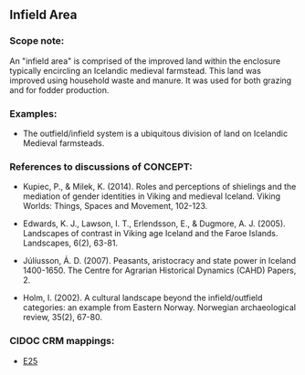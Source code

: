 ## Infield Area

###  Scope note:

An "infield area" is comprised of the improved land within the enclosure typically encircling an Icelandic medieval farmstead. This land was improved using household waste and manure. It was used for both grazing and for fodder production.

### Examples:

* The outfield/infield system is a ubiquitous division of land on Icelandic Medieval farmsteads.


### References to discussions of CONCEPT:

* Kupiec, P., & Milek, K. (2014). Roles and perceptions of shielings and the mediation of gender identities in Viking and medieval Iceland. Viking Worlds: Things, Spaces and Movement, 102-123.

* Edwards, K. J., Lawson, I. T., Erlendsson, E., & Dugmore, A. J. (2005). Landscapes of contrast in Viking age Iceland and the Faroe Islands. Landscapes, 6(2), 63-81.

* Júlíusson, Á. D. (2007). Peasants, aristocracy and state power in Iceland 1400-1650. The Centre for Agrarian Historical Dynamics (CAHD) Papers, 2.

* Holm, I. (2002). A cultural landscape beyond the infield/outfield categories: an example from Eastern Norway. Norwegian archaeological review, 35(2), 67-80.

### CIDOC CRM mappings:

* [E25](http://www.cidoc-crm.org/Entity/e25-man-made-feature/version-6.2.2)
